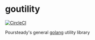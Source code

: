 # goutility
[![CircleCI](https://circleci.com/gh/steadyequipment/goutility/tree/master.svg?style=svg)](https://circleci.com/gh/steadyequipment/goutility/tree/master)

Poursteady's general [golang](https://golang.org) utility library
